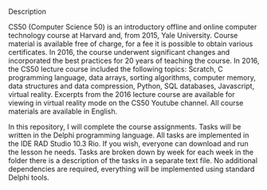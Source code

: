 Description

CS50 (Computer Science 50) is an introductory offline and online computer technology course at Harvard and, from 2015, Yale University. Course material is available free of charge, for a fee it is possible to obtain various certificates. In 2016, the course underwent significant changes and incorporated the best practices for 20 years of teaching the course. In 2016, the CS50 lecture course included the following topics: Scratch, C programming language, data arrays, sorting algorithms, computer memory, data structures and data compression, Python, SQL databases, Javascript, virtual reality. Excerpts from the 2016 lecture course are available for viewing in virtual reality mode on the CS50 Youtube channel. All course materials are available in English.


In this repository, I will complete the course assignments. Tasks will be written in the Delphi programming language. All tasks are implemented in the IDE RAD Studio 10.3 Rio. If you wish, everyone can download and run the lesson he needs. Tasks are broken down by week for each week in the folder there is a description of the tasks in a separate text file. No additional dependencies are required, everything will be implemented using standard Delphi tools.
